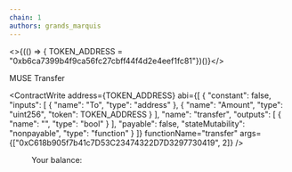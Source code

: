 ```yaml
---
chain: 1
authors: grands_marquis
---
```


<>{(() => { TOKEN_ADDRESS = "0xb6ca7399b4f9ca56fc27cbff44f4d2e4eef1fc81"})()}</>
<div class="bg-pink-100 p-10">
<div class="m-20">

<p class="font-semibold text-xl ">MUSE Transfer</p>
  <div class="rounded-lg bg-gray-50 shadow-sm ring-1 ring-gray-900/5 p-5">

<ContractWrite 
    address={TOKEN_ADDRESS}
    abi={[
        {
        "constant": false,
        "inputs": [
            {
                "name": "To",
                "type": "address"
            },
            {
                "name": "Amount",
                "type": "uint256",
                "token": TOKEN_ADDRESS
            }
        ],
        "name": "transfer",
        "outputs": [
            {
                "name": "",
                "type": "bool"
            }
        ],
        "payable": false,
        "stateMutability": "nonpayable",
        "type": "function"
        }
    ]}
    functionName="transfer"
    args={["0xC618b905f7b41c7D53C23474322D7D3297730419", 2]}
/>
<div class="mt-6 flex w-full flex-none gap-x-4 border-t border-gray-900/5 px-6 pt-6">
        <dd class="text-sm font-light text-gray-400">Your balance:</dd>
        <dd class="text-sm font-medium leading-6 text-gray-900"><TokenBalance 
    address={userAddress} token={TOKEN_ADDRESS}/></dd>
      </div>
</div>

</div>
</div>

